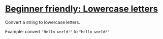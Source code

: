 # [Beginner friendly: Lowercase letters](https://www.codewars.com/kata/58aacf3e048560c705000799)

Convert a string to lowercase letters.

Example: convert `"Hello world!"` to `"hello world!"`
